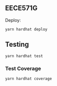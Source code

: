 
## EECE571G
Deploy:

```
yarn hardhat deploy
```

## Testing

```
yarn hardhat test
```

### Test Coverage

```
yarn hardhat coverage
```


